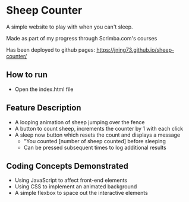 # Sheep Counter
A simple website to play with when you can't sleep.

Made as part of my progress through Scrimba.com's courses

Has been deployed to github pages: https://jning73.github.io/sheep-counter/

## How to run
- Open the index.html file

## Feature Description
- A looping animation of sheep jumping over the fence
- A button to count sheep, increments the counter by 1 with each click
- A sleep now button which resets the count and displays a message 
  - "You counted [number of sheep counted] before sleeping
  - Can be pressed subsequent times to log additional results

## Coding Concepts Demonstrated
- Using JavaScript to affect front-end elements
- Using CSS to implement an animated background
- A simple flexbox to space out the interactive elements
